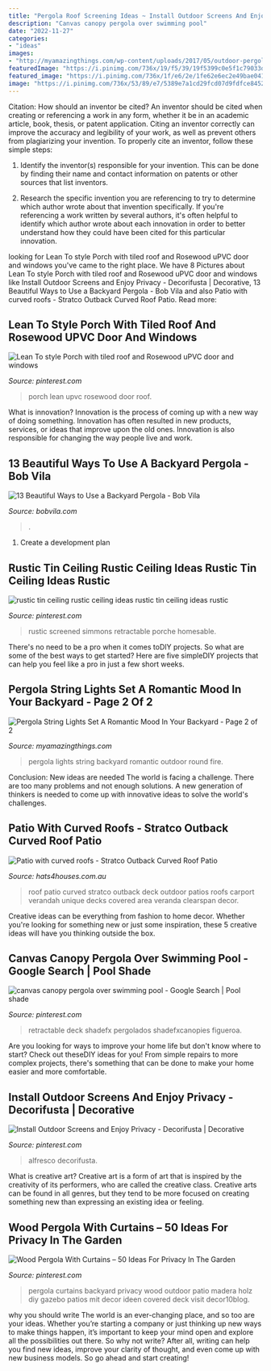 ```yaml
---
title: "Pergola Roof Screening Ideas ~ Install Outdoor Screens And Enjoy Privacy"
description: "Canvas canopy pergola over swimming pool"
date: "2022-11-27"
categories:
- "ideas"
images:
- "http://myamazingthings.com/wp-content/uploads/2017/05/outdoor-pergola-with-lights-cleverlyinspired-3.jpg"
featuredImage: "https://i.pinimg.com/736x/19/f5/39/19f5399c0e5f1c79033db340df039338.jpg"
featured_image: "https://i.pinimg.com/736x/1f/e6/2e/1fe62e6ec2e49bae041f718a9402f5d2.jpg"
image: "https://i.pinimg.com/736x/53/89/e7/5389e7a1cd29fcd07d9fdfce8452e605--pergola-curtains-backyard-pergola.jpg"
---
```



Citation: How should an inventor be cited?
An inventor should be cited when creating or referencing a work in any form, whether it be in an academic article, book, thesis, or patent application. Citing an inventor correctly can improve the accuracy and legibility of your work, as well as prevent others from plagiarizing your invention. To properly cite an inventor, follow these simple steps:
1. Identify the inventor(s) responsible for your invention. This can be done by finding their name and contact information on patents or other sources that list inventors.

2. Research the specific invention you are referencing to try to determine which author wrote about that invention specifically. If you're referencing a work written by several authors, it's often helpful to identify which author wrote about each innovation in order to better understand how they could have been cited for this particular innovation.


	

		
looking for Lean To style Porch with tiled roof and Rosewood uPVC door and windows you've came to the right place. We have 8 Pictures about Lean To style Porch with tiled roof and Rosewood uPVC door and windows like Install Outdoor Screens and Enjoy Privacy - Decorifusta | Decorative, 13 Beautiful Ways to Use a Backyard Pergola - Bob Vila and also Patio with curved roofs - Stratco Outback Curved Roof Patio. Read more:
		
    
## Lean To Style Porch With Tiled Roof And Rosewood UPVC Door And Windows

<img loading=lazy src="https://i.pinimg.com/736x/c5/77/dd/c577dda2e17740157fed664d0c38f7bd--lean-to-porch-ideas.jpg" onerror="this.onerror=null;this.src='https://tse2.mm.bing.net/th?id=OIP.tZwNJuiUACbAvC7t_5EIvAHaJ6&amp;pid=15.1';" alt="Lean To style Porch with tiled roof and Rosewood uPVC door and windows">

_Source: pinterest.com_

>porch lean upvc rosewood door roof. 

	

What is innovation?
Innovation is the process of coming up with a new way of doing something. Innovation has often resulted in new products, services, or ideas that improve upon the old ones. Innovation is also responsible for changing the way people live and work.

    
## 13 Beautiful Ways To Use A Backyard Pergola - Bob Vila

<img loading=lazy src="https://empire-s3-production.bobvila.com/slides/33065/original/Pergola_Ideas_with_Curtains.jpg?1563750372" onerror="this.onerror=null;this.src='https://tse1.mm.bing.net/th?id=OIP.VCZsm2fS4sdHpb7oCxFHJAHaFX&amp;pid=15.1';" alt="13 Beautiful Ways to Use a Backyard Pergola - Bob Vila">

_Source: bobvila.com_

>. 

	

1. Create a development plan 

    
## Rustic Tin Ceiling Rustic Ceiling Ideas Rustic Tin Ceiling Ideas Rustic

<img loading=lazy src="https://i.pinimg.com/736x/19/f5/39/19f5399c0e5f1c79033db340df039338.jpg" onerror="this.onerror=null;this.src='https://tse1.mm.bing.net/th?id=OIP.pjmwipHJYuU3Bqi4nPDcAAHaE6&amp;pid=15.1';" alt="rustic tin ceiling rustic ceiling ideas rustic tin ceiling ideas rustic">

_Source: pinterest.com_

>rustic screened simmons retractable porche homesable. 

	

There's no need to be a pro when it comes toDIY projects. So what are some of the best ways to get started? Here are five simpleDIY projects that can help you feel like a pro in just a few short weeks.

    
## Pergola String Lights Set A Romantic Mood In Your Backyard - Page 2 Of 2

<img loading=lazy src="http://myamazingthings.com/wp-content/uploads/2017/05/outdoor-pergola-with-lights-cleverlyinspired-3.jpg" onerror="this.onerror=null;this.src='https://tse2.mm.bing.net/th?id=OIP.LuIIyULxRtaMeIbvbiLnpgHaHD&amp;pid=15.1';" alt="Pergola String Lights Set A Romantic Mood In Your Backyard - Page 2 of 2">

_Source: myamazingthings.com_

>pergola lights string backyard romantic outdoor round fire. 

	

Conclusion: New ideas are needed
The world is facing a challenge. There are too many problems and not enough solutions. A new generation of thinkers is needed to come up with innovative ideas to solve the world's challenges.

    
## Patio With Curved Roofs - Stratco Outback Curved Roof Patio

<img loading=lazy src="https://www.hats4houses.com.au/wp-content/uploads/2016/06/curved-roof-patio-stratco-11-1024x683.jpg" onerror="this.onerror=null;this.src='https://tse4.mm.bing.net/th?id=OIP.GUPnG9OS2mAiBmBEJfEd-wHaE8&amp;pid=15.1';" alt="Patio with curved roofs - Stratco Outback Curved Roof Patio">

_Source: hats4houses.com.au_

>roof patio curved stratco outback deck outdoor patios roofs carport verandah unique decks covered area veranda clearspan decor. 

	

Creative ideas can be everything from fashion to home decor. Whether you're looking for something new or just some inspiration, these 5 creative ideas will have you thinking outside the box.

    
## Canvas Canopy Pergola Over Swimming Pool - Google Search | Pool Shade

<img loading=lazy src="https://i.pinimg.com/736x/1f/e6/2e/1fe62e6ec2e49bae041f718a9402f5d2.jpg" onerror="this.onerror=null;this.src='https://tse3.mm.bing.net/th?id=OIP.sUGLH1ivj1HAr0Gnbj4aQwHaE7&amp;pid=15.1';" alt="canvas canopy pergola over swimming pool - Google Search | Pool shade">

_Source: pinterest.com_

>retractable deck shadefx pergolados shadefxcanopies figueroa. 

	

Are you looking for ways to improve your home life but don't know where to start? Check out theseDIY ideas for you! From simple repairs to more complex projects, there's something that can be done to make your home easier and more comfortable.

    
## Install Outdoor Screens And Enjoy Privacy - Decorifusta | Decorative

<img loading=lazy src="https://i.pinimg.com/736x/84/94/a3/8494a399f513e3754bfb2100016e08e1.jpg" onerror="this.onerror=null;this.src='https://tse1.mm.bing.net/th?id=OIP.BbOPMxjLkSnj48l9Sb_1zwHaHR&amp;pid=15.1';" alt="Install Outdoor Screens and Enjoy Privacy - Decorifusta | Decorative">

_Source: pinterest.com_

>alfresco decorifusta. 

	

What is creative art?
Creative art is a form of art that is inspired by the creativity of its performers, who are called the creative class. Creative arts can be found in all genres, but they tend to be more focused on creating something new than expressing an existing idea or feeling.

    
## Wood Pergola With Curtains – 50 Ideas For Privacy In The Garden

<img loading=lazy src="https://i.pinimg.com/736x/53/89/e7/5389e7a1cd29fcd07d9fdfce8452e605--pergola-curtains-backyard-pergola.jpg" onerror="this.onerror=null;this.src='https://tse2.mm.bing.net/th?id=OIP.zoYqGgv0Qy9a3TB8Z3MOFAHaKN&amp;pid=15.1';" alt="Wood Pergola With Curtains – 50 Ideas For Privacy In The Garden">

_Source: pinterest.com_

>pergola curtains backyard privacy wood outdoor patio madera holz diy gazebo patios mit decor ideen covered deck visit decor10blog. 

	

why you should write
The world is an ever-changing place, and so too are your ideas. Whether you’re starting a company or just thinking up new ways to make things happen, it’s important to keep your mind open and explore all the possibilities out there. So why not write? After all, writing can help you find new ideas, improve your clarity of thought, and even come up with new business models. So go ahead and start creating!

